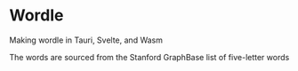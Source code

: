 # Wordle
Making wordle in Tauri, Svelte, and Wasm

The words are sourced from the Stanford GraphBase list of five-letter words
